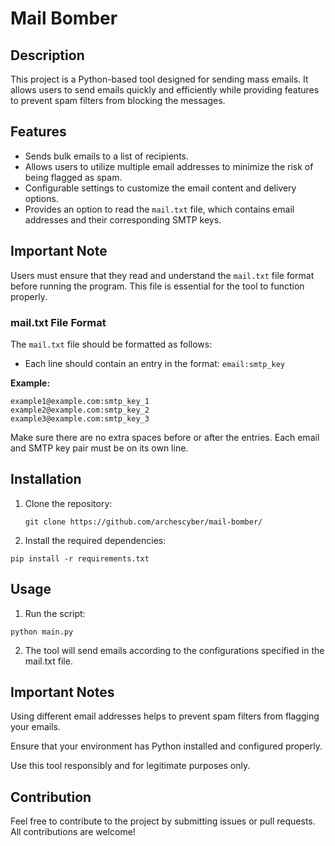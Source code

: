 # Mail Bomber

## Description

This project is a Python-based tool designed for sending mass emails. It allows users to send emails quickly and efficiently while providing features to prevent spam filters from blocking the messages.

## Features

- Sends bulk emails to a list of recipients.
- Allows users to utilize multiple email addresses to minimize the risk of being flagged as spam.
- Configurable settings to customize the email content and delivery options.
- Provides an option to read the `mail.txt`  file, which contains email addresses and their corresponding SMTP keys.
  
## Important Note

Users must ensure that they read and understand the `mail.txt` file format before running the program. This file is essential for the tool to function properly.

### mail.txt File Format

The `mail.txt`  file should be formatted as follows:

- Each line should contain an entry in the format:  `email:smtp_key`
  
**Example:**
```
example1@example.com:smtp_key_1 
example2@example.com:smtp_key_2 
example3@example.com:smtp_key_3
```
Make sure there are no extra spaces before or after the entries. Each email and SMTP key pair must be on its own line.

## Installation

1. Clone the repository:

   ```
   git clone https://github.com/archescyber/mail-bomber/

2. Install the required dependencies:

```
pip install -r requirements.txt
```


## Usage

1. Run the script:

```
python main.py
```

2. The tool will send emails according to the configurations specified in the mail.txt file.



## Important Notes

Using different email addresses helps to prevent spam filters from flagging your emails.

Ensure that your environment has Python installed and configured properly.

Use this tool responsibly and for legitimate purposes only.


## Contribution

Feel free to contribute to the project by submitting issues or pull requests. All contributions are welcome!
